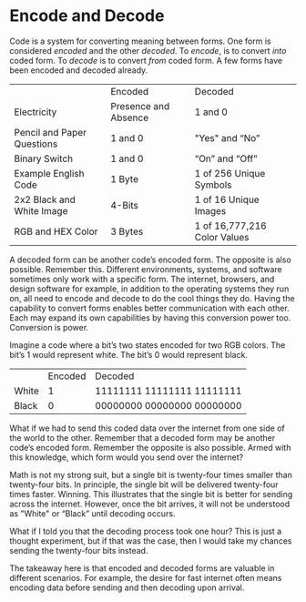 # Encode and Decode

Code is a system for converting meaning between forms. One form is considered *encoded* and the other *decoded*. To *encode*, is to convert *into* coded form. To *decode* is to convert *from* coded form. A few forms have been encoded and decoded already.

<table>
  <tr>
    <td></td>
    <td>Encoded</td>
    <td>Decoded</td>
  </tr>
  <tr>
    <td>Electricity</td>
    <td>Presence and Absence</td>
    <td>1 and 0</td>
  </tr>
  <tr>
    <td>Pencil and Paper Questions</td>
    <td>1 and 0</td>
    <td>"Yes" and “No”</td>
  </tr>
  <tr>
    <td>Binary Switch</td>
    <td>1 and 0</td>
    <td>“On” and “Off”</td>
  </tr>
  <tr>
    <td>Example English Code</td>
    <td>1 Byte</td>
    <td>1 of 256 Unique Symbols</td>
  </tr>
  <tr>
    <td>2x2 Black and White Image</td>
    <td>4-Bits</td>
    <td>1 of 16 Unique Images</td>
  </tr>
  <tr>
    <td>RGB and HEX Color</td>
    <td>3 Bytes</td>
    <td>1 of 16,777,216 Color Values</td>
  </tr>
</table>

A decoded form can be another code’s encoded form. The opposite is also possible. Remember this. Different environments, systems, and software sometimes only work with a specific form. The internet, browsers, and design software for example, in addition to the operating systems they run on, all need to encode and decode to do the cool things they do. Having the capability to convert forms enables better communication with each other. Each may expand its own capabilities by having this conversion power too. Conversion is power.

Imagine a code where a bit’s two states encoded for two RGB colors. The bit’s 1 would represent white. The bit’s 0 would represent black.

<table>
  <tr>
    <td></td>
    <td>Encoded</td>
    <td>Decoded</td>
  </tr>
  <tr>
    <td>White</td>
    <td>1</td>
    <td>11111111 11111111 11111111</td>
  </tr>
  <tr>
    <td>Black</td>
    <td>0</td>
    <td>00000000 00000000 00000000</td>
  </tr>
</table>

What if we had to send this coded data over the internet from one side of the world to the other. Remember that a decoded form may be another code’s encoded form. Remember the opposite is also possible. Armed with this knowledge, which form would you send over the internet?

Math is not my strong suit, but a single bit is twenty-four times smaller than twenty-four bits. In principle, the single bit will be delivered twenty-four times faster. Winning. This illustrates that the single bit is better for sending across the internet. However, once the bit arrives, it will not be understood as "White" or “Black” until decoding occurs.

What if I told you that the decoding process took one hour? This is just a thought experiment, but if that was the case, then I would take my chances sending the twenty-four bits instead. 

The takeaway here is that encoded and decoded forms are valuable in different scenarios. For example, the desire for fast internet often means encoding data before sending and then decoding upon arrival.
